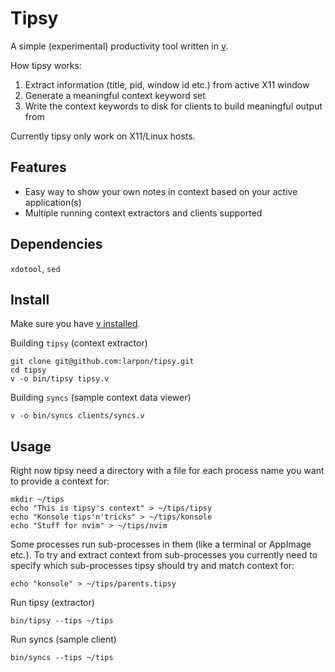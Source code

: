 # Tipsy

A simple (experimental) productivity tool written in [v](https://vlang.io/).

How tipsy works:
1. Extract information (title, pid, window id etc.) from active X11 window
2. Generate a meaningful context keyword set
3. Write the context keywords to disk for clients to build meaningful output from

Currently tipsy only work on X11/Linux hosts.

## Features
* Easy way to show your own notes in context based on your active application(s)
* Multiple running context extractors and clients supported

## Dependencies
`xdotool`, `sed`

## Install

Make sure you have [v installed](https://github.com/vlang/v#installing-v-from-source).

Building `tipsy` (context extractor)
```
git clone git@github.com:larpon/tipsy.git
cd tipsy
v -o bin/tipsy tipsy.v
```

Building `syncs` (sample context data viewer)
```
v -o bin/syncs clients/syncs.v
```

## Usage

Right now tipsy need a directory with a file for each process name you want to provide a context for:
```
mkdir ~/tips
echo "This is tipsy's context" > ~/tips/tipsy
echo "Konsole tips'n'tricks" > ~/tips/konsole
echo "Stuff for nvim" > ~/tips/nvim
```

Some processes run sub-processes in them (like a terminal or AppImage etc.).
To try and extract context from sub-processes you currently need to specify which sub-processes tipsy should try and match context for:
```
echo "konsole" > ~/tips/parents.tipsy
```

Run tipsy (extractor)
```
bin/tipsy --tips ~/tips
```

Run syncs (sample client)
```
bin/syncs --tips ~/tips
```
